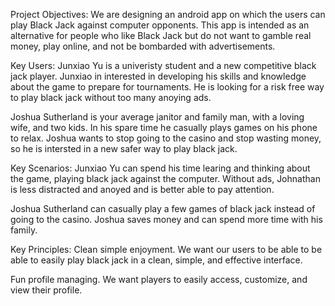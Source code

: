 Project Objectives:
We are designing an android app on which the users can play Black Jack against computer opponents. 
This app is intended as an alternative for people who like Black Jack but do not want to gamble real money, play online, and not be bombarded with advertisements. 

Key Users:
Junxiao Yu is a univeristy student and a new competitive black jack player. Junxiao in interested in developing his skills and knowledge about the game to prepare for tournaments. He is looking for a risk free way to play black jack without too many anoying ads.

Joshua Sutherland is your average janitor and family man, with a loving wife, and two kids. In his spare time he casually plays games on his phone to relax. Joshua wants to stop going to the casino and stop wasting money, so he is intersted in a new safer way to play black jack.

Key Scenarios:
Junxiao Yu can spend his time learing and thinking about the game, playing black jack against the computer. Without ads, Johnathan is less distracted and anoyed and is better able to pay attention.

Joshua Sutherland can casually play a few games of black jack instead of going to the casino. Joshua saves money and can spend more time with his family.

Key Principles:
Clean simple enjoyment. We want our users to be able to be able to easily play black jack in a clean, simple, and effective interface.

Fun profile managing. We want players to easily access, customize, and view their profile.

